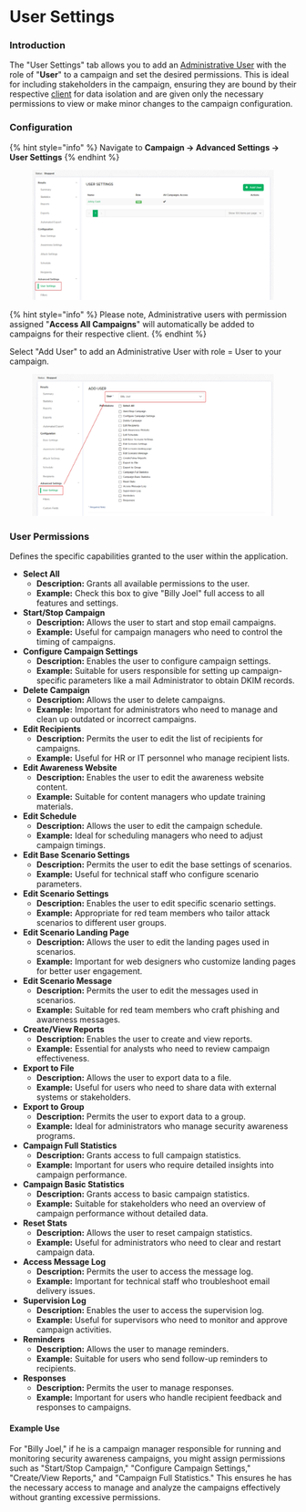 # User Settings

### Introduction

The "User Settings" tab allows you to add an [Administrative User](../../../users/administrative-users.md) with the role of "**User**" to a campaign and set the desired permissions. This is ideal for including stakeholders in the campaign, ensuring they are bound by their respective [client](../../../settings/clients/) for data isolation and are given only the necessary permissions to view or make minor changes to the campaign configuration.

### Configuration

{% hint style="info" %}
Navigate to **Campaign -> Advanced Settings -> User Settings**
{% endhint %}

<figure><img src="../../../../.gitbook/assets/image (503).png" alt=""><figcaption></figcaption></figure>

{% hint style="info" %}
Please note, Administrative users with permission assigned "**Access All Campaigns**" will automatically be added to campaigns for their respective client.
{% endhint %}

Select "Add User" to add an Administrative User with role = User to your campaign.

<figure><img src="../../../../.gitbook/assets/image (504).png" alt=""><figcaption></figcaption></figure>

### User Permissions

Defines the specific capabilities granted to the user within the application.

* **Select All**
  * **Description:** Grants all available permissions to the user.
  * **Example:** Check this box to give "Billy Joel" full access to all features and settings.
* **Start/Stop Campaign**
  * **Description:** Allows the user to start and stop email campaigns.
  * **Example:** Useful for campaign managers who need to control the timing of campaigns.
* **Configure Campaign Settings**
  * **Description:** Enables the user to configure campaign settings.
  * **Example:** Suitable for users responsible for setting up campaign-specific parameters like a mail Administrator to obtain DKIM records.
* **Delete Campaign**
  * **Description:** Allows the user to delete campaigns.
  * **Example:** Important for administrators who need to manage and clean up outdated or incorrect campaigns.
* **Edit Recipients**
  * **Description:** Permits the user to edit the list of recipients for campaigns.
  * **Example:** Useful for HR or IT personnel who manage recipient lists.
* **Edit Awareness Website**
  * **Description:** Enables the user to edit the awareness website content.
  * **Example:** Suitable for content managers who update training materials.
* **Edit Schedule**
  * **Description:** Allows the user to edit the campaign schedule.
  * **Example:** Ideal for scheduling managers who need to adjust campaign timings.
* **Edit Base Scenario Settings**
  * **Description:** Permits the user to edit the base settings of scenarios.
  * **Example:** Useful for technical staff who configure scenario parameters.
* **Edit Scenario Settings**
  * **Description:** Enables the user to edit specific scenario settings.
  * **Example:** Appropriate for red team members who tailor attack scenarios to different user groups.
* **Edit Scenario Landing Page**
  * **Description:** Allows the user to edit the landing pages used in scenarios.
  * **Example:** Important for web designers who customize landing pages for better user engagement.
* **Edit Scenario Message**
  * **Description:** Permits the user to edit the messages used in scenarios.
  * **Example:** Suitable for red team members who craft phishing and awareness messages.
* **Create/View Reports**
  * **Description:** Enables the user to create and view reports.
  * **Example:** Essential for analysts who need to review campaign effectiveness.
* **Export to File**
  * **Description:** Allows the user to export data to a file.
  * **Example:** Useful for users who need to share data with external systems or stakeholders.
* **Export to Group**
  * **Description:** Permits the user to export data to a group.
  * **Example:** Ideal for administrators who manage security awareness programs.
* **Campaign Full Statistics**
  * **Description:** Grants access to full campaign statistics.
  * **Example:** Important for users who require detailed insights into campaign performance.
* **Campaign Basic Statistics**
  * **Description:** Grants access to basic campaign statistics.
  * **Example:** Suitable for stakeholders who need an overview of campaign performance without detailed data.
* **Reset Stats**
  * **Description:** Allows the user to reset campaign statistics.
  * **Example:** Useful for administrators who need to clear and restart campaign data.
* **Access Message Log**
  * **Description:** Permits the user to access the message log.
  * **Example:** Important for technical staff who troubleshoot email delivery issues.
* **Supervision Log**
  * **Description:** Enables the user to access the supervision log.
  * **Example:** Useful for supervisors who need to monitor and approve campaign activities.
* **Reminders**
  * **Description:** Allows the user to manage reminders.
  * **Example:** Suitable for users who send follow-up reminders to recipients.
* **Responses**
  * **Description:** Permits the user to manage responses.
  * **Example:** Important for users who handle recipient feedback and responses to campaigns.

#### Example Use

For "Billy Joel," if he is a campaign manager responsible for running and monitoring security awareness campaigns, you might assign permissions such as "Start/Stop Campaign," "Configure Campaign Settings," "Create/View Reports," and "Campaign Full Statistics." This ensures he has the necessary access to manage and analyze the campaigns effectively without granting excessive permissions.
